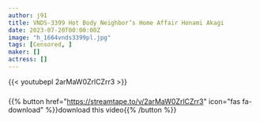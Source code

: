 ```yaml
---
author: j91
title: VNDS-3399 Hot Body Neighbor’s Home Affair Honami Akagi
date: 2023-07-20T00:00:00Z
image: "h_1664vnds3399pl.jpg"
tags: [Censored, ]
maker: []
actress: []
---
```



{{< youtubepl 2arMaW0ZrlCZrr3 >}}
###

{{% button href="https://streamtape.to/v/2arMaW0ZrlCZrr3" icon="fas fa-download" %}}download this video{{% /button %}}
